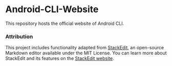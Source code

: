 # Android-CLI-Website
This repository hosts the official website of Android CLI.
### Attribution
This project includes functionality adapted from [StackEdit](https://github.com/benweet/stackedit), an open-source Markdown editor available under the MIT License. You can learn more about StackEdit and its features on the [StackEdit website](https://stackedit.io/).
